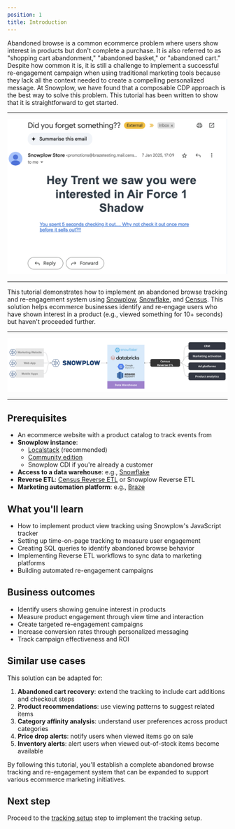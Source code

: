```yaml
---
position: 1
title: Introduction
---
```


Abandoned browse is a common ecommerce problem where users show interest in products but don't complete a purchase. It is also referred to as "shopping cart abandonment," "abandoned basket," or "abandoned cart." Despite how common it is, it is still a challenge to implement a successful re-engagement campaign when using traditional marketing tools because they lack all the context needed to create a compelling personalized message. At Snowplow, we have found that a composable CDP approach is the best way to solve this problem. This tutorial has been written to show that it is straightforward to get started.

---
![Abandoned Browse](images/retl-email.png)

---

This tutorial demonstrates how to implement an abandoned browse tracking and re-engagement system using [Snowplow](https://snowplow.io/), [Snowflake](https://www.snowflake.com/), and [Census](https://www.getcensus.com/). This solution helps ecommerce businesses identify and re-engage users who have shown interest in a product (e.g., viewed something for 10+ seconds) but haven't proceeded further.

---
![Composable CDP](images/retl-snowplow-composable-cdp.png)

---

## Prerequisites

- An ecommerce website with a product catalog to track events from
- **Snowplow instance**:
    - [Localstack](https://github.com/snowplow-incubator/snowplow-local) (recommended)
    - [Community edition](/docs/get-started/snowplow-community-edition)
    - Snowplow CDI if you're already a customer
- **Access to a data warehouse**: e.g., [Snowflake](https://www.snowflake.com)
- **Reverse ETL**: [Census Reverse ETL](https://www.getcensus.com) or Snowplow Reverse ETL
- **Marketing automation platform**: e.g., [Braze](https://www.braze.com)

## What you'll learn

- How to implement product view tracking using Snowplow's JavaScript tracker
- Setting up time-on-page tracking to measure user engagement
- Creating SQL queries to identify abandoned browse behavior
- Implementing Reverse ETL workflows to sync data to marketing platforms
- Building automated re-engagement campaigns

## Business outcomes

- Identify users showing genuine interest in products
- Measure product engagement through view time and interaction
- Create targeted re-engagement campaigns
- Increase conversion rates through personalized messaging
- Track campaign effectiveness and ROI

## Similar use cases

This solution can be adapted for:

1. **Abandoned cart recovery**: extend the tracking to include cart additions and checkout steps
2. **Product recommendations**: use viewing patterns to suggest related items
3. **Category affinity analysis**: understand user preferences across product categories
4. **Price drop alerts**: notify users when viewed items go on sale
5. **Inventory alerts**: alert users when viewed out-of-stock items become available

By following this tutorial, you'll establish a complete abandoned browse tracking and re-engagement system that can be expanded to support various ecommerce marketing initiatives.

## Next step

Proceed to the [tracking setup](./tracking-setup.md) step to implement the tracking setup.
